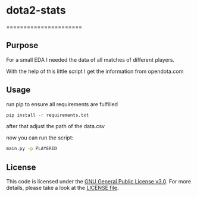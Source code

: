# dota2-stats
======================

## Purpose
For a small EDA I needed the data of all matches of different players.<p>
With the help of this little script I get the information from opendota.com

## Usage
run pip to ensure all requirements are fulfilled
 
```bash
pip install -r requirements.txt
```

after that adjust the path of the data.csv

now you can run the script:
```bash
main.py -p PLAYERID
```

## License
This code is licensed under the [GNU General Public License v3.0](https://choosealicense.com/licenses/gpl-3.0/). 
For more details, please take a look at the [LICENSE file](https://github.com/argv1/dota2-stats/blob/master/LICENSE).

